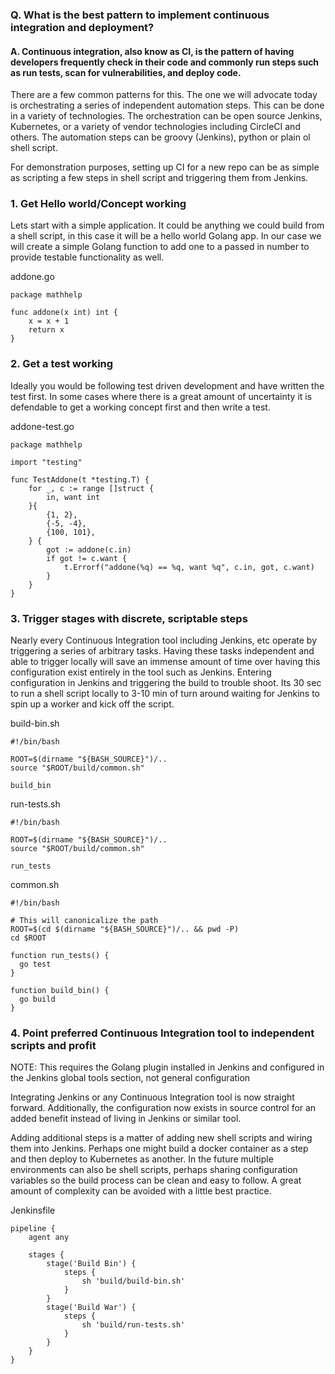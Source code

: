 ### Q. What is the best pattern to implement continuous integration and deployment?

#### A. Continuous integration, also know as CI, is the pattern of having developers frequently check in their code and commonly run steps such as run tests, scan for vulnerabilities, and deploy code.

There are a few common patterns for this. The one we will advocate today is orchestrating a series of independent automation steps. This can be done in a variety of technologies. The orchestration can be open source Jenkins, Kubernetes, or a variety of vendor technologies including CircleCI and others. The automation steps can be groovy (Jenkins), python or plain ol shell script.

For demonstration purposes, setting up CI for a new repo can be as simple as scripting a few steps in shell script and triggering them from Jenkins.

### 1.	Get Hello world/Concept working

Lets start with a simple application. It could be anything we could build from a shell script, in this case it will be a hello world Golang app. In our case we will create a simple Golang function to add one to a passed in number to provide testable functionality as well.

addone.go
```Golang
package mathhelp

func addone(x int) int {
	x = x + 1
	return x
}
```

### 2. Get a test working

Ideally you would be following test driven development and have written the test first. In some cases where there is a great amount of uncertainty it is defendable to get a working concept first and then write a test.

addone-test.go
```Golang
package mathhelp

import "testing"

func TestAddone(t *testing.T) {
	for _, c := range []struct {
		in, want int
	}{
		{1, 2},
		{-5, -4},
		{100, 101},
	} {
		got := addone(c.in)
		if got != c.want {
			t.Errorf("addone(%q) == %q, want %q", c.in, got, c.want)
		}
	}
}
```


### 3.	Trigger stages with discrete, scriptable steps

Nearly every Continuous Integration tool including Jenkins, etc operate by triggering a series of arbitrary tasks. Having these tasks independent and able to trigger locally will save an immense amount of time over having this configuration exist entirely in the tool such as Jenkins. Entering configuration in Jenkins and triggering the build to trouble shoot. Its 30 sec to run a shell script locally to 3-10 min of turn around waiting for Jenkins to spin up a worker and kick off the script.

build-bin.sh
```
#!/bin/bash

ROOT=$(dirname "${BASH_SOURCE}")/..
source "$ROOT/build/common.sh"

build_bin
```

run-tests.sh
```
#!/bin/bash

ROOT=$(dirname "${BASH_SOURCE}")/..
source "$ROOT/build/common.sh"

run_tests
```

common.sh
```
#!/bin/bash

# This will canonicalize the path
ROOT=$(cd $(dirname "${BASH_SOURCE}")/.. && pwd -P)
cd $ROOT

function run_tests() {
  go test
}

function build_bin() {
  go build
}
```

### 4.	Point preferred Continuous Integration tool to independent scripts and profit

NOTE: This requires the Golang plugin installed in Jenkins and configured in the Jenkins global tools section, not general configuration

Integrating Jenkins or any Continuous Integration tool is now straight forward. Additionally, the configuration now exists in source control for an added benefit instead of living in Jenkins or similar tool.

Adding additional steps is a matter of adding new shell scripts and wiring them into Jenkins. Perhaps one might build a docker container as a step and then deploy to Kubernetes as another. In the future multiple environments can also be shell scripts, perhaps sharing configuration variables so the build process can be clean and easy to follow. A great amount of complexity can be avoided with a little best practice.

Jenkinsfile
```
pipeline {
    agent any

    stages {
        stage('Build Bin') {
            steps {
                sh 'build/build-bin.sh'
            }
        }
        stage('Build War') {
            steps {
                sh 'build/run-tests.sh'
            }
        }
    }
}
```
